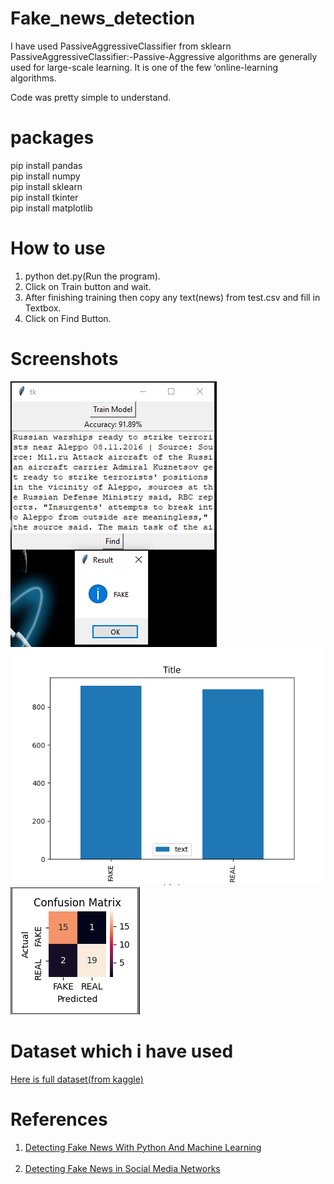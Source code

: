 # Fake_news_detection
I have used PassiveAggressiveClassifier from sklearn<br />
PassiveAggressiveClassifier:-Passive-Aggressive algorithms are generally used for large-scale learning. It is one of the few ‘online-learning algorithms.

Code was pretty simple to understand.


# packages
pip install pandas<br />
pip install numpy<br />
pip install sklearn<br />
pip install tkinter<br />
pip install matplotlib<br />

# How to use
<ol>
<li>python det.py(Run the program).</li>
<li>Click on Train button and wait.</li>
<li>After finishing training then copy any text(news) from test.csv and fill in Textbox.</li>
<li>Click on Find Button.</li>
</ol>

# Screenshots
<img src="output.PNG"><br />
<img src="bar.png"><br />
<img src="confusion_matrix.PNG">

# Dataset which i have used
<a href="https://www.kaggle.com/c/fake-news/data">
Here is full dataset(from kaggle)
</a>

# References
<ol>
<li>
<a href="https://medium.com/swlh/detecting-fake-news-with-python-and-machine-learning-f78421d29a06">
Detecting Fake News With Python And Machine Learning
</a>
</li>
<br />
<li>
<a href="https://www.sciencedirect.com/science/article/pii/S1877050918318210">
Detecting Fake News in Social Media Networks
</a>
</li>
</ol>